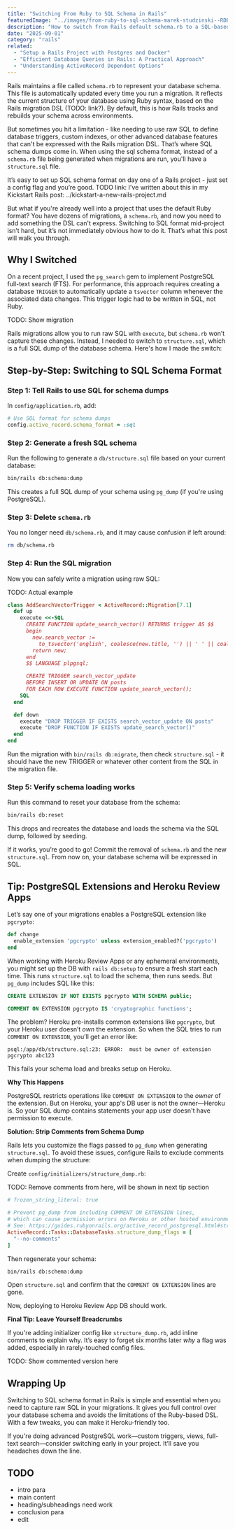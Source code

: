 ```yaml
---
title: "Switching From Ruby to SQL Schema in Rails"
featuredImage: "../images/from-ruby-to-sql-schema-marek-studzinski--RDBDQuGF9k-unsplash.jpg"
description: "How to switch from Rails default schema.rb to a SQL-based structure.sql schema dump mid-project without breaking your existing setup."
date: "2025-09-01"
category: "rails"
related:
  - "Setup a Rails Project with Postgres and Docker"
  - "Efficient Database Queries in Rails: A Practical Approach"
  - "Understanding ActiveRecord Dependent Options"
---
```


Rails maintains a file called `schema.rb` to represent your database schema. This file is automatically updated every time you run a migration. It reflects the current structure of your database using Ruby syntax, based on the Rails migration DSL (TODO: link?). By default, this is how Rails tracks and rebuilds your schema across environments.

But sometimes you hit a limitation - like needing to use raw SQL to define database triggers, custom indexes, or other advanced database features that can't be expressed with the Rails migration DSL. That’s where SQL schema dumps come in. When using the sql schema format, instead of a `schema.rb` file being generated when migrations are run, you'll have a `structure.sql` file.

It’s easy to set up SQL schema format on day one of a Rails project - just set a config flag and you’re good. TODO link: I've written about this in my Kickstart Rails post: ../kickstart-a-new-rails-project.md

But what if you're already well into a project that uses the default Ruby format? You have dozens of migrations, a `schema.rb`, and now you need to add something the DSL can't express. Switching to SQL format mid-project isn’t hard, but it’s not immediately obvious how to do it. That’s what this post will walk you through.


## Why I Switched

On a recent project, I used the `pg_search` gem to implement PostgreSQL full-text search (FTS). For performance, this approach requires creating a database `TRIGGER` to automatically update a `tsvector` column whenever the associated data changes. This trigger logic had to be written in SQL, not Ruby.

TODO: Show migration

Rails migrations allow you to run raw SQL with `execute`, but `schema.rb` won’t capture these changes. Instead, I needed to switch to `structure.sql`, which is a full SQL dump of the database schema. Here's how I made the switch:

## Step-by-Step: Switching to SQL Schema Format

### Step 1: Tell Rails to use SQL for schema dumps

In `config/application.rb`, add:

```ruby
# Use SQL format for schema dumps
config.active_record.schema_format = :sql
```

### Step 2: Generate a fresh SQL schema

Run the following to generate a `db/structure.sql` file based on your current database:

```sh
bin/rails db:schema:dump
```

This creates a full SQL dump of your schema using `pg_dump` (if you're using PostgreSQL).

### Step 3: Delete `schema.rb`

You no longer need `db/schema.rb`, and it may cause confusion if left around:

```sh
rm db/schema.rb
```

### Step 4: Run the SQL migration

Now you can safely write a migration using raw SQL:

TODO: Actual example

```ruby
class AddSearchVectorTrigger < ActiveRecord::Migration[7.1]
  def up
    execute <<-SQL
      CREATE FUNCTION update_search_vector() RETURNS trigger AS $$
      begin
        new.search_vector :=
          to_tsvector('english', coalesce(new.title, '') || ' ' || coalesce(new.body, ''));
        return new;
      end
      $$ LANGUAGE plpgsql;

      CREATE TRIGGER search_vector_update
      BEFORE INSERT OR UPDATE ON posts
      FOR EACH ROW EXECUTE FUNCTION update_search_vector();
    SQL
  end

  def down
    execute "DROP TRIGGER IF EXISTS search_vector_update ON posts"
    execute "DROP FUNCTION IF EXISTS update_search_vector()"
  end
end
```

Run the migration with `bin/rails db:migrate`, then check `structure.sql` - it should have the new TRIGGER or whatever other content from the SQL in the migration file.

### Step 5: Verify schema loading works

Run this command to reset your database from the schema:

```sh
bin/rails db:reset
```

This drops and recreates the database and loads the schema via the SQL dump, followed by seeding.

If it works, you’re good to go! Commit the removal of `schema.rb` and the new `structure.sql`. From now on, your database schema will be expressed in SQL.

## Tip: PostgreSQL Extensions and Heroku Review Apps

Let’s say one of your migrations enables a PostgreSQL extension like `pgcrypto`:

```ruby
def change
  enable_extension 'pgcrypto' unless extension_enabled?('pgcrypto')
end
```

When working with Heroku Review Apps or any ephemeral environments, you might set up the DB with `rails db:setup` to ensure a fresh start each time. This runs `structure.sql` to load the schema, then runs seeds. But `pg_dump` includes SQL like this:

```sql
CREATE EXTENSION IF NOT EXISTS pgcrypto WITH SCHEMA public;

COMMENT ON EXTENSION pgcrypto IS 'cryptographic functions';
```

The problem? Heroku pre-installs common extensions like `pgcrypto`, but your Heroku user doesn’t *own* the extension. So when the SQL tries to run `COMMENT ON EXTENSION`, you’ll get an error like:

```
psql:/app/db/structure.sql:23: ERROR:  must be owner of extension pgcrypto abc123
```

This fails your schema load and breaks setup on Heroku.

**Why This Happens**

PostgreSQL restricts operations like `COMMENT ON EXTENSION` to the *owner* of the extension. But on Heroku, your app's DB user is not the owner—Heroku is. So your SQL dump contains statements your app user doesn't have permission to execute.

**Solution: Strip Comments from Schema Dump**

Rails lets you customize the flags passed to `pg_dump` when generating `structure.sql`. To avoid these issues, configure Rails to exclude comments when dumping the structure:

Create `config/initializers/structure_dump.rb`:

TODO: Remove comments from here, will be shown in next tip section

```ruby
# frozen_string_literal: true

# Prevent pg_dump from including COMMENT ON EXTENSION lines,
# which can cause permission errors on Heroku or other hosted environments.
# See: https://guides.rubyonrails.org/active_record_postgresql.html#structure-dumps
ActiveRecord::Tasks::DatabaseTasks.structure_dump_flags = [
  "--no-comments"
]
```

Then regenerate your schema:

```sh
bin/rails db:schema:dump
```

Open `structure.sql` and confirm that the `COMMENT ON EXTENSION` lines are gone.

Now, deploying to Heroku Review App DB should work.

**Final Tip: Leave Yourself Breadcrumbs**

If you're adding initializer config like `structure_dump.rb`, add inline comments to explain why. It’s easy to forget six months later *why* a flag was added, especially in rarely-touched config files.

TODO: Show commented version here

## Wrapping Up

Switching to SQL schema format in Rails is simple and essential when you need to capture raw SQL in your migrations. It gives you full control over your database schema and avoids the limitations of the Ruby-based DSL. With a few tweaks, you can make it Heroku-friendly too.

If you're doing advanced PostgreSQL work—custom triggers, views, full-text search—consider switching early in your project. It’ll save you headaches down the line.

## TODO
* intro para
* main content
* heading/subheadings need work
* conclusion para
* edit
